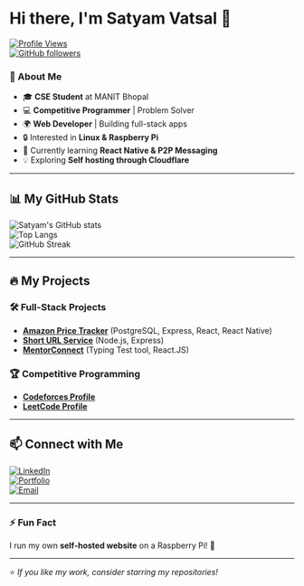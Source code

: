 # Hi there, I'm Satyam Vatsal 👋  

[![Profile Views](https://komarev.com/ghpvc/?username=satyamvatsal&color=blue)](https://github.com/satyamvatsal)  
[![GitHub followers](https://img.shields.io/github/followers/satyamvatsal?style=social)](https://github.com/satyamvatsal)

### 🚀 About Me  
- 🎓 **CSE Student** at MANIT Bhopal  
- 💻 **Competitive Programmer** | Problem Solver  
- 🌍 **Web Developer** | Building full-stack apps  
- 🔒 Interested in **Linux & Raspberry Pi**  
- 🌱 Currently learning **React Native & P2P Messaging**  
- 💡 Exploring **Self hosting through Cloudflare**  

---

## 📊 My GitHub Stats  

![Satyam's GitHub stats](https://github-readme-stats.vercel.app/api?username=satyamvatsal&show_icons=true&theme=github_dark&count_private=true)  
![Top Langs](https://github-readme-stats.vercel.app/api/top-langs/?username=satyamvatsal&layout=compact&theme=github_dark&langs_count=8)  
![GitHub Streak](https://streak-stats.demolab.com/?user=satyamvatsal&theme=github-dark)  

---

## 🔥 My Projects  

### 🛠 Full-Stack Projects  
- **[Amazon Price Tracker](https://github.com/satyamvatsal/price-tracker)** (PostgreSQL, Express, React, React Native)  
- **[Short URL Service](https://github.com/satyamvatsal/url-shortner)** (Node.js, Express)  
- **[MentorConnect](https://github.com/satyamvatsal/Owltype)** (Typing Test tool, React.JS)  

### 🏆 Competitive Programming  
- **[Codeforces Profile](https://codeforces.com/profile/satyamvatsal257)**  
- **[LeetCode Profile](https://leetcode.com/u/satyamvatsal257/)**  

---

## 📫 Connect with Me  

[![LinkedIn](https://img.shields.io/badge/LinkedIn-0A66C2?style=for-the-badge&logo=linkedin&logoColor=white)](https://www.linkedin.com/in/satyamvatsal/)  
[![Portfolio](https://img.shields.io/badge/Portfolio-satyamvatsal.me-blue?style=for-the-badge)](https://satyamvatsal.me)  
[![Email](https://img.shields.io/badge/Email-vatsalsatyam123@gmail.com-red?style=for-the-badge)](mailto:satyamvatsal257@gmail.com)  

---

### ⚡ Fun Fact  
I run my own **self-hosted website** on a Raspberry Pi! 🚀  

---

⭐️ *If you like my work, consider starring my repositories!*  
